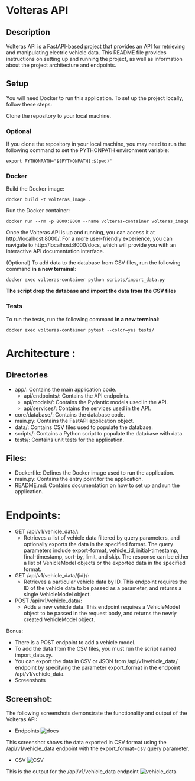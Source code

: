 # Volteras API
## Description
Volteras API is a FastAPI-based project that provides an API for retrieving and manipulating electric vehicle data. This README file provides instructions on setting up and running the project, as well as information about the project architecture and endpoints.

## Setup
You will need Docker to run this application.
To set up the project locally, follow these steps:

Clone the repository to your local machine.

### Optional
If you clone the repository in your local machine, you may need to run the following command to set the PYTHONPATH environment variable:
```
export PYTHONPATH="${PYTHONPATH}:$(pwd)"
```

### Docker

Build the Docker image:
```
docker build -t volteras_image .
```
Run the Docker container:

```
docker run --rm -p 8000:8000 --name volteras-container volteras_image
```

Once the Volteras API is up and running, you can access it at http://localhost:8000/. For a more user-friendly experience, you can navigate to http://localhost:8000/docs, which will provide you with an interactive API documentation interface.

(Optional) To add data to the database from CSV files, run the following command **in a new terminal**:

```
docker exec volteras-container python scripts/import_data.py
```
**The script drop the database and import the data from the CSV files**


### Tests
To run the tests, run the following command **in a new terminal**:

```
docker exec volteras-container pytest --color=yes tests/
```


# Architecture :
## Directories

- app/: Contains the main application code.
  - api/endpoints/: Contains the API endpoints.
  - api/models/: Contains the Pydantic models used in the API.
  - api/services/: Contains the services used in the API.
- core/database/: Contains the database code.
- main.py: Contains the FastAPI application object.
- data/: Contains CSV files used to populate the database.
- scripts/: Contains a Python script to populate the database with data.
-  tests/: Contains unit tests for the application.

## Files:

- Dockerfile: Defines the Docker image used to run the application.
- main.py: Contains the entry point for the application.
- README.md: Contains documentation on how to set up and run the application.
    

# Endpoints:
- GET /api/v1/vehicle_data/: 
  - Retrieves a list of vehicle data filtered by query parameters, and optionally exports the data in the specified format. The query parameters include export-format, vehicle_id, initial-timestamp, final-timestamp, sort-by, limit, and skip. The response can be either a list of VehicleModel objects or the exported data in the specified format.
- GET /api/v1/vehicle_data/{id}/:
  - Retrieves a particular vehicle data by ID. This endpoint requires the ID of the vehicle data to be passed as a parameter, and returns a single VehicleModel object.
- POST /api/v1/vehicle_data/: 
  - Adds a new vehicle data. This endpoint requires a VehicleModel object to be passed in the request body, and returns the newly created VehicleModel object.


  
Bonus: 

- There is a POST endpoint to add a vehicle model.
- To add the data from the CSV files, you must run the script named import_data.py.
- You can export the data in CSV or JSON from /api/v1/vehicle_data/ endpoint by specifying the parameter export_format in the endpoint /api/v1/vehicle_data.
- Screenshots 

## Screenshot:

The following screenshots demonstrate the functionality and output of the Volteras API:
- Endpoints
![docs](https://user-images.githubusercontent.com/7033942/223859238-ba2864e7-b5dc-4756-92ec-e96ffd0f5019.jpg)


This screenshot shows the data exported in CSV format using the /api/v1/vehicle_data endpoint with the export_format=csv query parameter.
- CSV
![CSV](https://user-images.githubusercontent.com/7033942/223859236-e0251ac5-dc76-4ce9-8097-1c880a44ca2b.jpg)

This is the output for the /api/v1/vehicle_data endpoint
![vehicle_data](https://user-images.githubusercontent.com/7033942/223859239-a3ecb56c-be13-4f34-bcf5-e61ec0eca57c.jpg)

